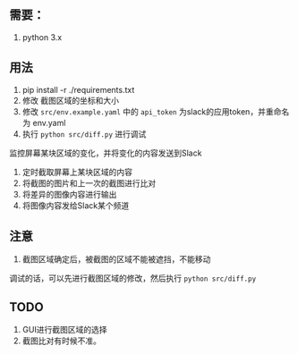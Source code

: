 ## 需要：
1. python 3.x


## 用法
1. pip install -r ./requirements.txt
2. 修改 截图区域的坐标和大小
3. 修改 `src/env.example.yaml` 中的 `api_token` 为slack的应用token，并重命名为 env.yaml
4. 执行 `python src/diff.py` 进行调试

监控屏幕某块区域的变化，并将变化的内容发送到Slack

1. 定时截取屏幕上某块区域的内容
2. 将截图的图片和上一次的截图进行比对
3. 将差异的图像内容进行输出
4. 将图像内容发给Slack某个频道

## 注意
1. 截图区域确定后，被截图的区域不能被遮挡，不能移动

调试的话，可以先进行截图区域的修改，然后执行 `python src/diff.py`

## TODO
1. GUI进行截图区域的选择
2. 截图比对有时候不准。

